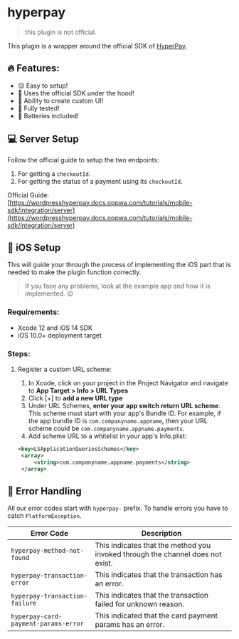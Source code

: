 # hyperpay

> this plugin is not official.

This plugin is a wrapper around the official SDK of [HyperPay](https://www.hyperpay.com/).

## 🔥 Features:

- 😌 Easy to setup!
- 🚀 Uses the official SDK under the hood!
- 👾 Ability to create custom UI!
- 🧪 Fully tested!
- 🔋 Batteries included!

## 💻 Server Setup

Follow the official guide to setup the two endpoints:

1.  For getting a `checkoutId`.
2.  For getting the status of a payment using its `checkoutId`.

Official Guide: [https://wordpresshyperpay.docs.oppwa.com/tutorials/mobile-sdk/integration/server](https://wordpresshyperpay.docs.oppwa.com/tutorials/mobile-sdk/integration/server)

## 🍎 iOS Setup

This will guide your through the process of implementing the iOS part that is needed to make the plugin function correctly.

> If you face any problems, look at the example app and how it is implemented. 😉

### Requirements:

- Xcode 12 and iOS 14 SDK
- iOS 10.0+ deployment target

### Steps:

1. Register a custom URL scheme:

   1. In Xcode, click on your project in the Project Navigator and navigate to **App Target > Info > URL Types**
   2. Click [+] to **add a new URL type**
   3. Under URL Schemes, **enter your app switch return URL scheme**. This scheme must start with your app's Bundle ID. For example, if the app bundle ID is `com.companyname.appname`, then your URL scheme could be `com.companyname.appname.payments`.
   4. Add scheme URL to a whitelist in your app's Info.plist:

   ```xml
   <key>LSApplicationQueriesSchemes</key>
    <array>
        <string>com.companyname.appname.payments</string>
    </array>
   ```

## 🚨 Error Handling

All our error codes start with `hyperpay-` prefix.
To handle errors you have to catch `PlatformException`.

| Error Code                           | Description                                                                    |
| ------------------------------------ | ------------------------------------------------------------------------------ |
| `hyperpay-method-not-found`          | This indicates that the method you invoked through the channel does not exist. |
| `hyperpay-transaction-error`         | This indicates that the transaction has an error.                              |
| `hyperpay-transaction-failure`       | This indicates that the transaction failed for unknown reason.                 |
| `hyperpay-card-payment-params-error` | This indicated that the card payment params has an error.                      |
